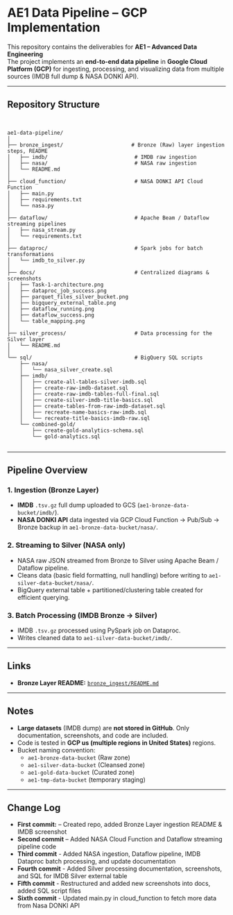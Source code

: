 # AE1 Data Pipeline – GCP Implementation

This repository contains the deliverables for **AE1 – Advanced Data Engineering**   
The project implements an **end-to-end data pipeline** in **Google Cloud Platform (GCP)** for ingesting, processing, and visualizing data from multiple sources (IMDB full dump & NASA DONKI API).

---


## Repository Structure


```


ae1-data-pipeline/
│
├── bronze_ingest/                      # Bronze (Raw) layer ingestion steps, README
│   ├── imdb/                            # IMDB raw ingestion
│   ├── nasa/                            # NASA raw ingestion
│   └── README.md
│
├── cloud_function/                      # NASA DONKI API Cloud Function
│   ├── main.py
│   ├── requirements.txt
│   └── nasa.py
│
├── dataflow/                            # Apache Beam / Dataflow streaming pipelines
│   ├── nasa_stream.py
│   └── requirements.txt
│
├── dataproc/                            # Spark jobs for batch transformations
│   └── imdb_to_silver.py
│
├── docs/                                # Centralized diagrams & screenshots
│   ├── Task-1-architecture.png
│   ├── dataproc_job_success.png
│   ├── parquet_files_silver_bucket.png
│   ├── bigquery_external_table.png
│   ├── dataflow_running.png
│   ├── dataflow_success.png
│   └── table_mapping.png
│
├── silver_process/                      # Data processing for the Silver layer
│   └── README.md
│
└── sql/                                 # BigQuery SQL scripts
    ├── nasa/
    │   └── nasa_silver_create.sql
    ├── imdb/
    │   ├── create-all-tables-silver-imdb.sql
    │   ├── create-raw-imdb-dataset.sql
    │   ├── create-raw-imdb-tables-full-final.sql
    │   ├── create-silver-imdb-title-basics.sql
    │   ├── create-tables-from-raw-imdb-dataset.sql
    │   ├── recreate-name-basics-raw-imdb.sql
    │   └── recreate-title-basics-imdb-raw.sql
    └── combined-gold/                  
        ├── create-gold-analytics-schema.sql
        └── gold-analytics.sql


```


---

## Pipeline Overview

### 1. **Ingestion (Bronze Layer)**
- **IMDB** `.tsv.gz` full dump uploaded to GCS (`ae1-bronze-data-bucket/imdb/`).
- **NASA DONKI API** data ingested via GCP Cloud Function → Pub/Sub → Bronze backup in `ae1-bronze-data-bucket/nasa/`.

### 2. **Streaming to Silver (NASA only)**
- NASA raw JSON streamed from Bronze to Silver using Apache Beam / Dataflow pipeline.
- Cleans data (basic field formatting, null handling) before writing to `ae1-silver-data-bucket/nasa/`.
- BigQuery external table + partitioned/clustering table created for efficient querying.

### 3. **Batch Processing (IMDB Bronze → Silver)**
- IMDB `.tsv.gz` processed using PySpark job on Dataproc.
- Writes cleaned data to `ae1-silver-data-bucket/imdb/`.

---

## Links

- **Bronze Layer README:** [`bronze_ingest/README.md`](bronze_ingest/README.md)


---

## Notes

- **Large datasets** (IMDB dump) are **not stored in GitHub**. Only documentation, screenshots, and code are included.
- Code is tested in **GCP us (multiple regions in United States)** regions.
- Bucket naming convention:  
  - `ae1-bronze-data-bucket` (Raw zone)  
  - `ae1-silver-data-bucket` (Cleansed zone)  
  - `ae1-gold-data-bucket` (Curated zone)  
  - `ae1-tmp-data-bucket` (temporary staging)

---

## Change Log

- **First commit:** – Created repo, added Bronze Layer ingestion README & IMDB screenshot
- **Second commit** – Added NASA Cloud Function and Dataflow streaming pipeline code
- **Third commit** - Added NASA ingestion, Dataflow pipeline, IMDB Dataproc batch processing, and update documentation
- **Fourth commit** - Added Silver processing documentation, screenshots, and SQL for IMDB Silver external table
- **Fifth commit** - Restructured and added new screenshots into docs, added SQL script files
- **Sixth commit** - Updated main.py in cloud_function to fetch more data from Nasa DONKI API
